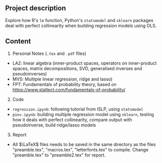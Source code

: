 Project description
- 

Explore how R's `lm` function, Python's `statsmodel` and `sklearn` packages deal with perfect collinearity when building regression models using OLS.

Content
-

1. Personal Notes (`.tex` and `.pdf` files)

- LA2: linear algebra (inner-product spaces, operators on inner-product spaces, matrix decompositions, SVD, generalised inverses and pseudoinverses)
- MVS: Multiple linear regression, ridge and lasso)
- FPT: Fundamentals of probability theory, based on https://www.statlect.com/fundamentals-of-probability/

2. Code

- `regression.ipynb`: following tutorial from ISLP, using `statsmodel`
- `pinv.ipynb`: building multiple regression model using `sklearn`, testing how it deals with perfect collinearity, compare output with pseudoinverse, build ridge/lasso models

3. Report

* All $\LaTeX$ files needs to be saved in the same directory as the files "preamble.tex", "macros.tex", "letterfonts.tex" to compile. Change "preamble.tex" to "preamble2.tex" for report.
